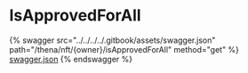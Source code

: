 # IsApprovedForAll

{% swagger src="../../../../.gitbook/assets/swagger.json" path="/thena/nft/{owner}/isApprovedForAll" method="get" %}
[swagger.json](../../../../.gitbook/assets/swagger.json)
{% endswagger %}
